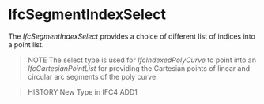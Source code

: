 # IfcSegmentIndexSelect

The _IfcSegmentIndexSelect_ provides a choice of different list of indices into a point list.<!-- end of definition -->

> NOTE  The select type is used for _IfcIndexedPolyCurve_ to point into an _IfcCartesianPointList_ for providing the Cartesian points of linear and circular arc segments of the poly curve.

> HISTORY  New Type in IFC4 ADD1
